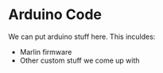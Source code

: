 # Arduino Code

We can put arduino stuff here. This inculdes:
* Marlin firmware
* Other custom stuff we come up with

